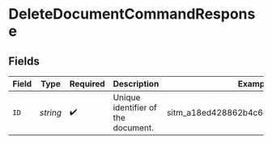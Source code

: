 # DeleteDocumentCommandResponse


## Fields

| Field                                 | Type                                  | Required                              | Description                           | Example                               |
| ------------------------------------- | ------------------------------------- | ------------------------------------- | ------------------------------------- | ------------------------------------- |
| `ID`                                  | *string*                              | :heavy_check_mark:                    | Unique identifier of the document.    | sitm_a18ed428862b4c6dadfd973f8f66a885 |